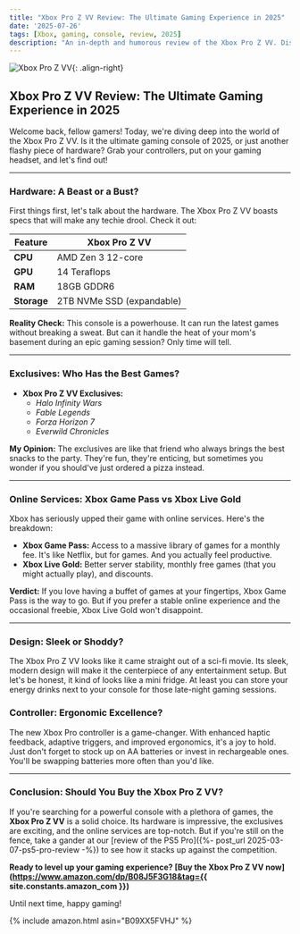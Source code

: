 ```yaml
---
title: "Xbox Pro Z VV Review: The Ultimate Gaming Experience in 2025"
date: '2025-07-26'
tags: [Xbox, gaming, console, review, 2025]
description: "An in-depth and humorous review of the Xbox Pro Z VV. Discover if this is the console for you in 2025."
---
```


![Xbox Pro Z VV](https://example.com/xbox-pro-z-vv.jpg){: .align-right}

## Xbox Pro Z VV Review: The Ultimate Gaming Experience in 2025

Welcome back, fellow gamers! Today, we're diving deep into the world of the Xbox Pro Z VV. Is it the ultimate gaming console of 2025, or just another flashy piece of hardware? Grab your controllers, put on your gaming headset, and let's find out!

---

### Hardware: A Beast or a Bust?

First things first, let's talk about the hardware. The Xbox Pro Z VV boasts specs that will make any techie drool. Check it out:

| Feature           | Xbox Pro Z VV                |
|-------------------|------------------------------|
| **CPU**           | AMD Zen 3 12-core            |
| **GPU**           | 14 Teraflops                 |
| **RAM**           | 18GB GDDR6                   |
| **Storage**       | 2TB NVMe SSD (expandable)    |

**Reality Check:** This console is a powerhouse. It can run the latest games without breaking a sweat. But can it handle the heat of your mom's basement during an epic gaming session? Only time will tell.

---

### Exclusives: Who Has the Best Games?

- **Xbox Pro Z VV Exclusives:**
  - *Halo Infinity Wars*
  - *Fable Legends*
  - *Forza Horizon 7*
  - *Everwild Chronicles*

**My Opinion:** The exclusives are like that friend who always brings the best snacks to the party. They're fun, they're enticing, but sometimes you wonder if you should've just ordered a pizza instead.

---

### Online Services: Xbox Game Pass vs Xbox Live Gold

Xbox has seriously upped their game with online services. Here's the breakdown:

- **Xbox Game Pass:** Access to a massive library of games for a monthly fee. It's like Netflix, but for games. And you actually feel productive.
- **Xbox Live Gold:** Better server stability, monthly free games (that you might actually play), and discounts.

**Verdict:** If you love having a buffet of games at your fingertips, Xbox Game Pass is the way to go. But if you prefer a stable online experience and the occasional freebie, Xbox Live Gold won't disappoint.

---

### Design: Sleek or Shoddy?

The Xbox Pro Z VV looks like it came straight out of a sci-fi movie. Its sleek, modern design will make it the centerpiece of any entertainment setup. But let's be honest, it kind of looks like a mini fridge. At least you can store your energy drinks next to your console for those late-night gaming sessions.

### Controller: Ergonomic Excellence?

The new Xbox Pro controller is a game-changer. With enhanced haptic feedback, adaptive triggers, and improved ergonomics, it's a joy to hold. Just don't forget to stock up on AA batteries or invest in rechargeable ones. You'll be swapping batteries more often than you'd like.

---

### Conclusion: Should You Buy the Xbox Pro Z VV?

If you're searching for a powerful console with a plethora of games, the **Xbox Pro Z VV** is a solid choice. Its hardware is impressive, the exclusives are exciting, and the online services are top-notch. But if you're still on the fence, take a gander at our [review of the PS5 Pro]({%- post_url 2025-03-07-ps5-pro-review -%}) to see how it stacks up against the competition.

**Ready to level up your gaming experience? [Buy the Xbox Pro Z VV now](https://www.amazon.com/dp/B08J5F3G18&tag={{ site.constants.amazon_com }})**

Until next time, happy gaming!

{% include amazon.html asin="B09XX5FVHJ" %}
